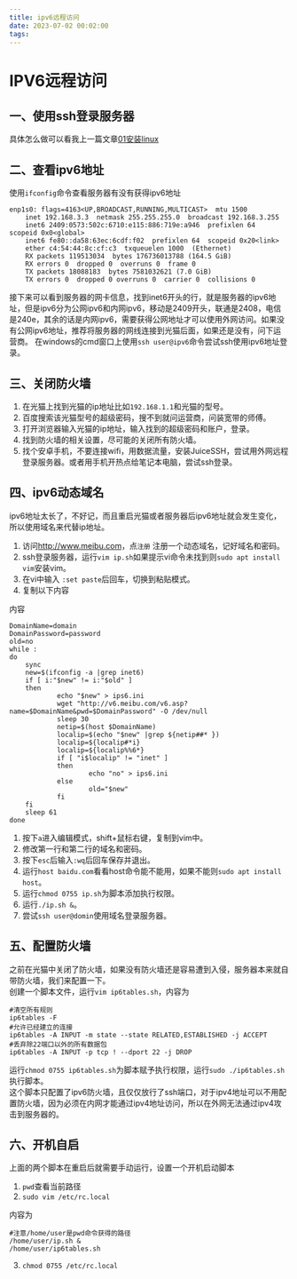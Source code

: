 ```yaml
---
title: ipv6远程访问
date: 2023-07-02 00:02:00
tags:
---
```

# IPV6远程访问
## 一、使用ssh登录服务器
具体怎么做可以看我上一篇文章[01安装linux](/2023/07/01/01%E5%AE%89%E8%A3%85linux)
## 二、查看ipv6地址
使用`ifconfig`命令查看服务器有没有获得ipv6地址

    enp1s0: flags=4163<UP,BROADCAST,RUNNING,MULTICAST>  mtu 1500
        inet 192.168.3.3  netmask 255.255.255.0  broadcast 192.168.3.255
        inet6 2409:0573:502c:6710:e115:886:719e:a946  prefixlen 64  scopeid 0x0<global>
        inet6 fe80::da58:63ec:6cdf:f02  prefixlen 64  scopeid 0x20<link>
        ether c4:54:44:8c:cf:c3  txqueuelen 1000  (Ethernet)
        RX packets 119513034  bytes 176736013788 (164.5 GiB)
        RX errors 0  dropped 0  overruns 0  frame 0
        TX packets 18088183  bytes 7581032621 (7.0 GiB)
        TX errors 0  dropped 0 overruns 0  carrier 0  collisions 0
接下来可以看到服务器的网卡信息，找到inet6开头的行，就是服务器的ipv6地址，但是ipv6分为公网ipv6和内网ipv6，移动是2409开头，联通是2408，电信是240e，其余的话是内网ipv6，需要获得公网地址才可以使用外网访问。如果没有公网ipv6地址，推荐将服务器的网线连接到光猫后面，如果还是没有，问下运营商。
在windows的cmd窗口上使用`ssh user@ipv6`命令尝试ssh使用ipv6地址登录。
## 三、关闭防火墙
1. 在光猫上找到光猫的ip地址比如`192.168.1.1`和光猫的型号。
2. 百度搜索该光猫型号的超级密码，搜不到就问运营商，问装宽带的师傅。
3. 打开浏览器输入光猫的ip地址，输入找到的超级密码和账户，登录。
4. 找到防火墙的相关设置，尽可能的关闭所有防火墙。
5. 找个安卓手机，不要连接wifi，用数据流量，安装JuiceSSH，尝试用外网远程登录服务器。或者用手机开热点给笔记本电脑，尝试ssh登录。
## 四、ipv6动态域名
ipv6地址太长了，不好记，而且重启光猫或者服务器后ipv6地址就会发生变化，所以使用域名来代替ip地址。
1. 访问<http://www.meibu.com>，点`注册` 注册一个动态域名，记好域名和密码。
2. ssh登录服务器，运行`vim ip.sh`如果提示vi命令未找到则`sudo apt install vim`安装vim。
3. 在vi中输入 `:set paste`后回车，切换到粘贴模式。
4. 复制以下内容

内容

    DomainName=domain
    DomainPassword=password
    old=no
    while :
    do
        sync
        new=$(ifconfig -a |grep inet6)
        if [ i:"$new" != i:"$old" ]
        then
                echo "$new" > ips6.ini
                wget "http://v6.meibu.com/v6.asp?name=$DomainName&pwd=$DomainPassword" -O /dev/null
                sleep 30
                netip=$(host $DomainName)
                localip=$(echo "$new" |grep ${netip##* })
                localip=${localip#*i}
                localip=${localip%%6*}
                if [ "i$localip" != "inet" ]
                then
                        echo "no" > ips6.ini
                else
                        old="$new"
                fi
        fi
        sleep 61
    done
1. 按下`a`进入编辑模式，shift+鼠标右键，复制到vim中。
2. 修改第一行和第二行的域名和密码。
3. 按下`esc`后输入`:wq`后回车保存并退出。
4. 运行`host baidu.com`看看host命令能不能用，如果不能则`sudo apt install host`。
5. 运行`chmod 0755 ip.sh`为脚本添加执行权限。
6. 运行`./ip.sh &`。
7. 尝试`ssh user@domin`使用域名登录服务器。
## 五、配置防火墙
之前在光猫中关闭了防火墙，如果没有防火墙还是容易遭到入侵，服务器本来就自带防火墙，我们来配置一下。  
创建一个脚本文件，运行`vim ip6tables.sh`，内容为

    #清空所有规则
    ip6tables -F
    #允许已经建立的连接
    ip6tables -A INPUT -m state --state RELATED,ESTABLISHED -j ACCEPT
    #丢弃除22端口以外的所有数据包
    ip6tables -A INPUT -p tcp ! --dport 22 -j DROP
运行`chmod 0755 ip6tables.sh`为脚本赋予执行权限，运行`sudo ./ip6tables.sh`执行脚本。  
这个脚本只配置了ipv6防火墙，且仅仅放行了ssh端口，对于ipv4地址可以不用配置防火墙，因为必须在内网才能通过ipv4地址访问，所以在外网无法通过ipv4攻击到服务器的。
## 六、开机自启
上面的两个脚本在重启后就需要手动运行，设置一个开机启动脚本
1. `pwd`查看当前路径
2. `sudo vim /etc/rc.local`

内容为

    #注意/home/user是pwd命令获得的路径
    /home/user/ip.sh &
    /home/user/ip6tables.sh
3. `chmod 0755 /etc/rc.local`